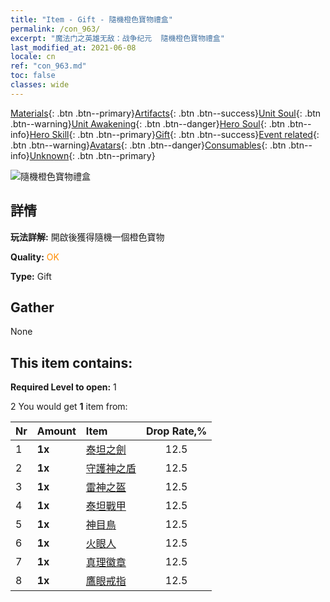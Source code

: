 ```yaml
---
title: "Item - Gift - 隨機橙色寶物禮盒"
permalink: /con_963/
excerpt: "魔法门之英雄无敌：战争纪元  隨機橙色寶物禮盒"
last_modified_at: 2021-06-08
locale: cn
ref: "con_963.md"
toc: false
classes: wide
---
```

 [Materials](/ItemsCN/){: .btn .btn--primary}[Artifacts](/ItemsCN/Artifacts/){: .btn .btn--success}[Unit Soul](/ItemsCN/UnitSoul/){: .btn .btn--warning}[Unit Awakening](/ItemsCN/UnitAwakening/){: .btn .btn--danger}[Hero Soul](/ItemsCN/HeroSoul/){: .btn .btn--info}[Hero Skill](/ItemsCN/HeroSkill/){: .btn .btn--primary}[Gift](/ItemsCN/Gift/){: .btn .btn--success}[Event related](/ItemsCN/Events/){: .btn .btn--warning}[Avatars](/ItemsCN/Avatars/){: .btn .btn--danger}[Consumables](/ItemsCN/Consumables/){: .btn .btn--info}[Unknown](/ItemsCN/Unknown/){: .btn .btn--primary}

 ![隨機橙色寶物禮盒](/images/t/i_907046.png)

## 詳情
 **玩法詳解:** 開啟後獲得隨機一個橙色寶物

 **Quality:** <span style="color: #FF8C00">OK</span>

 **Type:** Gift

## Gather

  None

## This item contains:

 **Required Level to open:** 1

 2 You would get **1** item  from:

  | Nr | Amount |     Item    | Drop Rate,% |
  |:---|:-------|:------------|:---------:|
  | 1 |  **1x** | [泰坦之劍](/cn/Items/art_156/) | 12.5 | 
  | 2 |  **1x** | [守護神之盾](/cn/Items/art_157/) | 12.5 | 
  | 3 |  **1x** | [雷神之盔](/cn/Items/art_158/) | 12.5 | 
  | 4 |  **1x** | [泰坦戰甲](/cn/Items/art_159/) | 12.5 | 
  | 5 |  **1x** | [神目鳥](/cn/Items/art_132/) | 12.5 | 
  | 6 |  **1x** | [火眼人](/cn/Items/art_133/) | 12.5 | 
  | 7 |  **1x** | [真理徽章](/cn/Items/art_134/) | 12.5 | 
  | 8 |  **1x** | [鷹眼戒指](/cn/Items/art_135/) | 12.5 | 
